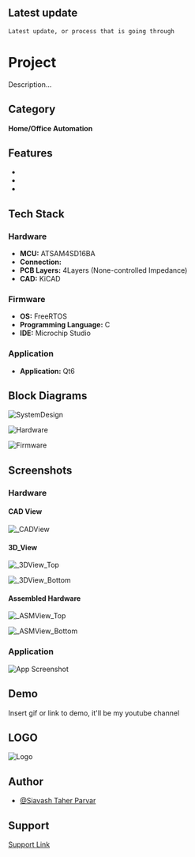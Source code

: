 ## Latest update


``
Latest update, or process that is going through
``


# Project

Description...

## Category

__Home/Office Automation__

## Features

- 
- 
- 


## Tech Stack

### Hardware

- **MCU:** ATSAM4SD16BA
- **Connection:** 
- **PCB Layers:** 4Layers (None-controlled Impedance)
- **CAD:** KiCAD

### Firmware

- **OS:** FreeRTOS
- **Programming Language:** C
- **IDE:** Microchip Studio

### Application

- **Application:** Qt6


## Block Diagrams

![SystemDesign](https://github.com/mend0z0/SparkleSplashy/blob/main/Document/Block%20Diagrams/_FBD_SYS_SparkleSplashy_v1.0.svg)

![Hardware](https://github.com/mend0z0/SparkleSplashy/blob/main/Document/Block%20Diagrams/_FBD_HW_SparkleSplashy_v1.0.svg)

![Firmware](https://github.com/mend0z0)


## Screenshots

### Hardware

#### CAD View

![_CADView](https://github.com/mend0z0/SparkleSplashy/blob/main/Document/Media%20Content/Hardware%20Pictures/CAD%20View/_CADView_SparkleSplashy_v1.0.svg)

#### 3D_View

![_3DView_Top](https://github.com/mend0z0/SparkleSplashy/blob/main/Document/Media%20Content/Hardware%20Pictures/3D%20View/_3DView_Top_SparkleSplashy_v1.0.png)

![_3DView_Bottom](https://github.com/mend0z0/SparkleSplashy/blob/main/Document/Media%20Content/Hardware%20Pictures/3D%20View/_3DView_Bottom_SparkleSplashy_v1.0.png)
 
#### Assembled Hardware

![_ASMView_Top](https://github.com/mend0z0)

![_ASMView_Bottom](https://github.com/mend0z0)

### Application
![App Screenshot](https://github.com/mend0z0)


## Demo

Insert gif or link to demo, it'll be my youtube channel

## LOGO

![Logo](https://github.com/mend0z0/SparkleSplashy/blob/main/LOGO.png)


## Author

- [@Siavash Taher Parvar](https://www.linkedin.com/in/mend0z0)


## Support

[Support Link](https://github.com/sponsors/mend0z0)